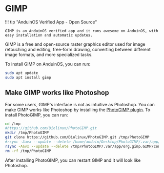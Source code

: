 # GIMP

!!! tip "AnduinOS Verified App - Open Source"

    GIMP is an AnduinOS verified app and it runs awesome on AnduinOS, with easy installation and automatic updates.

GIMP is a free and open-source raster graphics editor used for image retouching and editing, free-form drawing, converting between different image formats, and more specialized tasks.

To install GIMP on AnduinOS, you can run:

```bash
sudo apt update
sudo apt install gimp
```

## Make GIMP works like Photoshop

For some users, GIMP's interface is not as intuitive as Photoshop. You can make GIMP works like Photoshop by installing the [PhotoGIMP plugin](https://github.com/Diolinux/PhotoGIMP). To install PhotoGIMP, you can run:

```bash
cd /tmp
#https://github.com/Diolinux/PhotoGIMP.git
mkdir /tmp/PhotoGIMP
git clone https://github.com/Diolinux/PhotoGIMP.git /tmp/PhotoGIMP
#rsync -Aavx --update --delete /home/anduin/Desktop/PhotoGIMP/.var/app/org.gimp.GIMP/config/GIMP/2.10/ /home/anduin/.config/GIMP/2.10/
rsync -Aavx --update --delete /tmp/PhotoGIMP/.var/app/org.gimp.GIMP/config/GIMP/2.10/ ~/.config/GIMP/2.10/
rm -rf /tmp/PhotoGIMP
```

After installing PhotoGIMP, you can restart GIMP and it will look like Photoshop.
